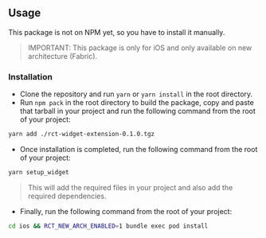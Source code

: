 ## Usage

This package is not on NPM yet, so you have to install it manually.

>IMPORTANT: This package is only for iOS and only available on new architecture (Fabric). 
### Installation

- Clone the repository and run `yarn` or `yarn install` in the root directory.
- Run `npm pack` in the root directory to build the package, copy and paste that tarball in your project and run the following command from the root of your project:

```bash
yarn add ./rct-widget-extension-0.1.0.tgz
```

- Once installation is completed, run the following command from the root of your project:

```bash
yarn setup_widget
```

> This will add the required files in your project and also add the required dependencies.

- Finally, run the following command from the root of your project:

```bash
cd ios && RCT_NEW_ARCH_ENABLED=1 bundle exec pod install
```
